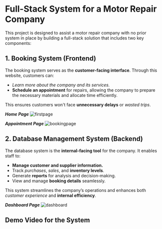 # Full-Stack System for a Motor Repair Company  

This project is designed to assist a motor repair company with no prior system in place by building a full-stack solution that includes two key components:  

## 1. **Booking System (Frontend)**  
The booking system serves as the **customer-facing interface**. Through this website, customers can:  
- *Learn more about the company and its services.*  
- **Schedule an appointment** for repairs, allowing the company to prepare the necessary materials and allocate time efficiently.

This ensures customers won't face **unnecessary delays** or *wasted trips*.  

___Home Page___
![firstpage](https://github.com/user-attachments/assets/12763401-bca5-480c-adfd-498936a99255)

***Appointment Page***
![bookingpage](https://github.com/user-attachments/assets/7ccbb1d2-b72c-4ea7-bd44-b4971fefad18)


## 2. **Database Management System (Backend)**  
The database system is the **internal-facing tool** for the company. It enables staff to:  
- **Manage customer and supplier information.**  
- Track *purchases*, *sales*, and **inventory levels**.  
- Generate **reports** for analysis and decision-making.  
- View and manage **booking details** seamlessly.  

This system streamlines the company’s operations and enhances both *customer experience* and **internal efficiency**.

***Dashboard Page***
![dashboard](https://github.com/user-attachments/assets/614dbe85-517f-4f43-954b-0b393ced8bc9)

## **Demo Video for the System**  


